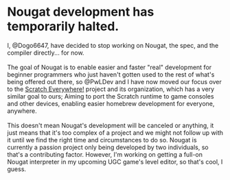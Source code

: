 # Nougat development has temporarily halted.
I, @Dogo6647, have decided to stop working on Nougat, the spec, and the compiler directly... for now.
<br><br>
The goal of Nougat is to enable easier and faster "real" development for beginner programmers who just haven't gotten used to
the rest of what's being offered out there, so @PwLDev and I have now moved our focus over to the [Scratch Everywhere!](https://github.com/ScratchEverywhere) project and its organization,
which has a very similar goal to ours; Aiming to port the Scratch runtime to game consoles and other devices, enabling easier homebrew development for everyone, anywhere.
<br><br>
This doesn't mean Nougat's development will be canceled or anything, it just means that it's too complex of a project and we might not follow up with it until we find the right time and circumstances to do so. 
Nougat is currently a passion project only being developed by two individuals, so that's a contributing factor. However, I'm working on getting a full-on Nougat interpreter in my upcoming UGC game's level editor, 
so that's cool, I guess.
